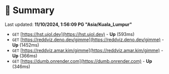 # 📖 Summary
Last updated: **11/10/2024, 1:56:09 PG "Asia/Kuala_Lumpur"**

- `GET` [https://hst.ujol.dev](https://hst.ujol.dev) - **Up** (593ms)
- `GET` [https://reddviz.deno.dev/gimme](https://reddviz.deno.dev/gimme) - **Up** (1452ms)
- `GET` [https://reddviz.amar.kim/gimme](https://reddviz.amar.kim/gimme) - **Up** (366ms)
- `GET` [https://dumb.onrender.com](https://dumb.onrender.com) - **Up** (346ms)
